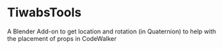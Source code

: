 # TiwabsTools
A Blender Add-on to get location and rotation (in Quaternion) to help with the placement of props in CodeWalker
